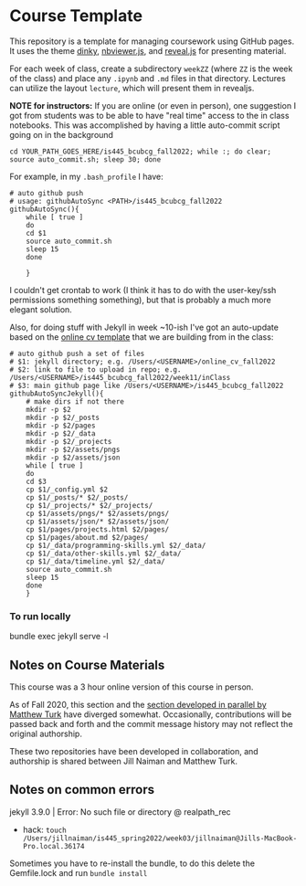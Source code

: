 # Course Template

This repository is a template for managing coursework using GitHub pages.  It
uses the theme [dinky](https://github.com/pages-themes/dinky),
[nbviewer.js](https://github.com/kokes/nbviewer.js), and
[reveal.js](https://revealjs.com/) for presenting material.

For each week of class, create a subdirectory `weekZZ` (where `ZZ` is the week
of the class) and place any `.ipynb` and `.md` files in that directory.
Lectures can utilize the layout `lecture`, which will present them in revealjs.

**NOTE for instructors:** If you are online (or even in person), one suggestion I got from students was to 
be able to have "real time" access to the in class notebooks.  This was accomplished by having a little 
auto-commit script going on in the background 

```
cd YOUR_PATH_GOES_HERE/is445_bcubcg_fall2022; while :; do clear; source auto_commit.sh; sleep 30; done
```

For example, in my `.bash_profile` I have:

```
# auto github push
# usage: githubAutoSync <PATH>/is445_bcubcg_fall2022
githubAutoSync(){
    while [ true ]
    do
	cd $1
	source auto_commit.sh
	sleep 15
    done

    }
```

I couldn't get crontab to work (I think it has to do with the user-key/ssh permissions something something), but that is probably a much more elegant solution.

Also, for doing stuff with Jekyll in week ~10-ish I've got an auto-update based on the [online cv template](https://github.com/jnaiman/online_cv_public) that we are building from in the class:

```
# auto github push a set of files
# $1: jekyll directory; e.g. /Users/<USERNAME>/online_cv_fall2022
# $2: link to file to upload in repo; e.g. /Users/<USERNAME>/is445_bcubcg_fall2022/week11/inClass
# $3: main github page like /Users/<USERNAME>/is445_bcubcg_fall2022
githubAutoSyncJekyll(){
    # make dirs if not there
    mkdir -p $2
    mkdir -p $2/_posts
    mkdir -p $2/pages
    mkdir -p $2/_data
    mkdir -p $2/_projects
    mkdir -p $2/assets/pngs
    mkdir -p $2/assets/json 
    while [ true ]
    do
	cd $3
	cp $1/_config.yml $2
	cp $1/_posts/* $2/_posts/
	cp $1/_projects/* $2/_projects/
	cp $1/assets/pngs/* $2/assets/pngs/
	cp $1/assets/json/* $2/assets/json/
	cp $1/pages/projects.html $2/pages/
	cp $1/pages/about.md $2/pages/
	cp $1/_data/programming-skills.yml $2/_data/
	cp $1/_data/other-skills.yml $2/_data/
	cp $1/_data/timeline.yml $2/_data/
	source auto_commit.sh
	sleep 15
    done
    }
```

### To run locally

bundle exec jekyll serve -l


## Notes on Course Materials

This course was a 3 hour online version of this course in person.

As of Fall 2020, this section and the [section developed in parallel by Matthew Turk](https://github.com/UIUC-iSchool-DataViz/fall2020-BOG-BOU) have
diverged somewhat.  Occasionally, contributions will be passed back and forth
and the commit message history may not reflect the original authorship.

These two repositories have been developed in collaboration, and authorship is
shared between Jill Naiman and  Matthew Turk.

## Notes on common errors

jekyll 3.9.0 | Error:  No such file or directory @ realpath_rec 
 * hack: `touch /Users/jillnaiman/is445_spring2022/week03/jillnaiman@Jills-MacBook-Pro.local.36174`

Sometimes you have to re-install the bundle, to do this delete the Gemfile.lock and run `bundle install`
